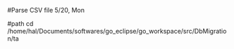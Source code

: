 #Parse CSV file
5/20, Mon

#path
cd /home/hal/Documents/softwares/go_eclipse/go_workspace/src/DbMigration/ta